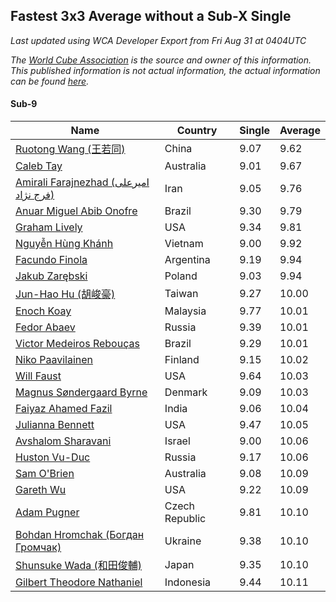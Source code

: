 ## Fastest 3x3 Average without a Sub-X Single

*Last updated using WCA Developer Export from Fri Aug 31 at 0404UTC*

*The [World Cube Association](https://www.worldcubeassociation.org) is the source and owner of this information. This published information is not actual information, the actual information can be found [here](https://www.worldcubeassociation.org/results).*

#### Sub-9

|Name|Country|Single|Average|  
|--|--|--|--|  
|[Ruotong Wang (王若同)](https://www.worldcubeassociation.org/persons/2015WANG92)|China|9.07|9.62|  
|[Caleb Tay](https://www.worldcubeassociation.org/persons/2016TAYC01)|Australia|9.01|9.67|  
|[Amirali Farajnezhad (امیرعلی فرج نژاد)](https://www.worldcubeassociation.org/persons/2017FARA02)|Iran|9.05|9.76|  
|[Anuar Miguel Abib Onofre](https://www.worldcubeassociation.org/persons/2015ONOF01)|Brazil|9.30|9.79|  
|[Graham Lively](https://www.worldcubeassociation.org/persons/2018LIVE01)|USA|9.34|9.81|  
|[Nguyễn Hùng Khánh](https://www.worldcubeassociation.org/persons/2017KHAN37)|Vietnam|9.00|9.92|  
|[Facundo Finola](https://www.worldcubeassociation.org/persons/2012FINO02)|Argentina|9.19|9.94|  
|[Jakub Zarębski](https://www.worldcubeassociation.org/persons/2015ZARB01)|Poland|9.03|9.94|  
|[Jun-Hao Hu (胡峻豪)](https://www.worldcubeassociation.org/persons/2017HUJU01)|Taiwan|9.27|10.00|  
|[Enoch Koay](https://www.worldcubeassociation.org/persons/2017KOAY02)|Malaysia|9.77|10.01|  
|[Fedor Abaev](https://www.worldcubeassociation.org/persons/2016ABAE01)|Russia|9.39|10.01|  
|[Victor Medeiros Rebouças](https://www.worldcubeassociation.org/persons/2016REBO01)|Brazil|9.29|10.01|  
|[Niko Paavilainen](https://www.worldcubeassociation.org/persons/2011PAAV01)|Finland|9.15|10.02|  
|[Will Faust](https://www.worldcubeassociation.org/persons/2016FAUS01)|USA|9.64|10.03|  
|[Magnus Søndergaard Byrne](https://www.worldcubeassociation.org/persons/2017BYRN01)|Denmark|9.09|10.03|  
|[Faiyaz Ahamed Fazil](https://www.worldcubeassociation.org/persons/2016FAZI01)|India|9.06|10.04|  
|[Julianna Bennett](https://www.worldcubeassociation.org/persons/2013BENN03)|USA|9.47|10.05|  
|[Avshalom Sharavani](https://www.worldcubeassociation.org/persons/2016SHAR16)|Israel|9.00|10.06|  
|[Huston Vu-Duc](https://www.worldcubeassociation.org/persons/2017HUNV01)|Russia|9.17|10.06|  
|[Sam O'Brien](https://www.worldcubeassociation.org/persons/2016OBRI01)|Australia|9.08|10.09|  
|[Gareth Wu](https://www.worldcubeassociation.org/persons/2015WUGA01)|USA|9.22|10.09|  
|[Adam Pugner](https://www.worldcubeassociation.org/persons/2014PUGN01)|Czech Republic|9.81|10.10|  
|[Bohdan Hromchak (Богдан Громчак)](https://www.worldcubeassociation.org/persons/2012HROM01)|Ukraine|9.38|10.10|  
|[Shunsuke Wada (和田俊輔)](https://www.worldcubeassociation.org/persons/2016WADA01)|Japan|9.35|10.10|  
|[Gilbert Theodore Nathaniel](https://www.worldcubeassociation.org/persons/2017NATH04)|Indonesia|9.44|10.11|  
